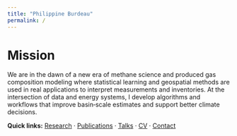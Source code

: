```yaml
---
title: "Philippine Burdeau"
permalink: /
---
```


# Mission

We are in the dawn of a new era of methane science and produced gas composition modeling where statistical learning and geospatial methods are used in real applications to interpret measurements and inventories. At the intersection of data and energy systems, I develop algorithms and workflows that improve basin‑scale estimates and support better climate decisions.

**Quick links:** [Research](/research/) · [Publications](/publications/) · [Talks](/talks/) · [CV](/cv/) · [Contact](/contact/)